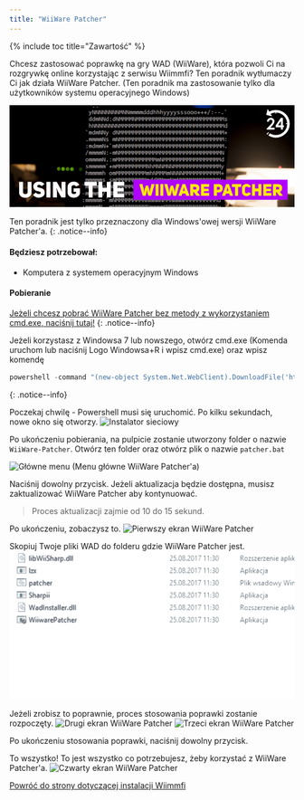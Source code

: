```yaml
---
title: "WiiWare Patcher"
---
```


{% include toc title="Zawartość" %}

Chcesz zastosować poprawkę na gry WAD (WiiWare), która pozwoli Ci na rozgrywkę online korzystając z serwisu Wiimmfi? Ten poradnik wytłumaczy Ci jak działa WiiWare Patcher. (Ten poradnik ma zastosowanie tylko dla użytkowników systemu operacyjnego Windows)

![Korzystanie z WiiWare Patcher'a](/images/rc24_using_the_wiiware_patcher.jpg)

Ten poradnik jest tylko przeznaczony dla Windows'owej wersji WiiWare Patcher'a.
{: .notice--info}

#### Będziesz potrzebował:

* Komputera z systemem operacyjnym Windows

#### Pobieranie

[Jeżeli chcesz pobrać WiiWare Patcher bez metody z wykorzystaniem cmd.exe, naciśnij tutaj!](https://github.com/RiiConnect24/auto-wiiware-patcher/releases)
{: .notice--info}

Jeżeli korzystasz z Windowsa 7 lub nowszego, otwórz cmd.exe (Komenda uruchom lub naciśnij Logo Windowsa+R i wpisz cmd.exe) oraz wpisz komendę
```powershell
powershell -command "(new-object System.Net.WebClient).DownloadFile('https://raw.githubusercontent.com/KcrPL/KcrPL.github.io/master/Patchers_Auto_Update/WiiWare-Patcher/net_install.bat', 'net_install.bat')" & start net_install.bat`
```
{: .notice--info}

Poczekaj chwilę - Powershell musi się uruchomić. Po kilku sekundach, nowe okno się otworzy. ![Instalator sieciowy](/images/WiiWare-Patcher/netinstall.jpg)

Po ukończeniu pobierania, na pulpicie zostanie utworzony folder o nazwie `WiiWare-Patcher`. Otwórz ten folder oraz otwórz plik o nazwie `patcher.bat`

![Główne menu](/images/WiiWare-Patcher/wiiwarepatcher_mainscreen.jpg) (Menu główne WiiWare Patcher'a)

Naciśnij dowolny przycisk. Jeżeli aktualizacja będzie dostępna, musisz zaktualizować WiiWare Patcher aby kontynuować.
> Proces aktualizacji zajmie od 10 do 15 sekund.

Po ukończeniu, zobaczysz to. ![Pierwszy ekran WiiWare Patcher](/images/WiiWare-Patcher/wiiwarepatcher_1.jpg)

Skopiuj Twoje pliki WAD do folderu gdzie WiiWare Patcher jest. ![GIF WiiWare Patcher](/images/WiiWare-Patcher/wiiwarepatcher_dragandrop.gif)

Jeżeli zrobisz to poprawnie, proces stosowania poprawki zostanie rozpoczęty. ![Drugi ekran WiiWare Patcher](/images/WiiWare-Patcher/wiiwarepatcher_2.jpg) ![Trzeci ekran WiiWare Patcher](/images/WiiWare-Patcher/wiiwarepatcher_3.jpg)

Po ukończeniu stosowania poprawki, naciśnij dowolny przycisk.

To wszystko! To jest wszystko co potrzebujesz, żeby korzystać z WiiWare Patcher'a. ![Czwarty ekran WiiWare Patcher](/images/WiiWare-Patcher/wiiwarepatcher_4.jpg)

[Powróć do strony dotyczącej instalacji Wiimmfi](wiimmfi)
